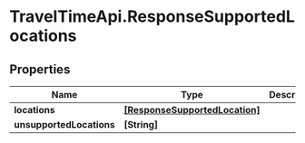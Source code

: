 # TravelTimeApi.ResponseSupportedLocations

## Properties

Name | Type | Description | Notes
------------ | ------------- | ------------- | -------------
**locations** | [**[ResponseSupportedLocation]**](ResponseSupportedLocation.md) |  | 
**unsupportedLocations** | **[String]** |  | 


